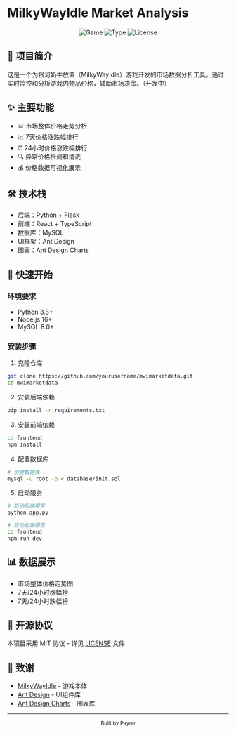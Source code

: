 # MilkyWayIdle Market Analysis

<div align="center">
  <img src="https://img.shields.io/badge/Game-MilkyWayIdle-blue" alt="Game">
  <img src="https://img.shields.io/badge/Type-Market%20Analysis-green" alt="Type">
  <img src="https://img.shields.io/badge/License-MIT-yellow" alt="License">
</div>

## 📝 项目简介

这是一个为银河奶牛放置（MilkyWayIdle）游戏开发的市场数据分析工具。通过实时监控和分析游戏内物品价格，辅助市场决策。（开发中）

## ✨ 主要功能

- 📊 市场整体价格走势分析
- 📈 7天价格涨跌幅排行
- ⏰ 24小时价格涨跌幅排行
- 🔍 异常价格检测和清洗
- 💰 价格数据可视化展示

## 🛠️ 技术栈

- 后端：Python + Flask
- 前端：React + TypeScript
- 数据库：MySQL
- UI框架：Ant Design
- 图表：Ant Design Charts

## 🚀 快速开始

### 环境要求

- Python 3.8+
- Node.js 16+
- MySQL 8.0+

### 安装步骤

1. 克隆仓库
```bash
git clone https://github.com/yourusername/mwimarketdata.git
cd mwimarketdata
```

2. 安装后端依赖
```bash
pip install -r requirements.txt
```

3. 安装前端依赖
```bash
cd frontend
npm install
```

4. 配置数据库
```bash
# 创建数据库
mysql -u root -p < database/init.sql
```

5. 启动服务
```bash
# 启动后端服务
python app.py

# 启动前端服务
cd frontend
npm run dev
```

## 📊 数据展示

- 市场整体价格走势图
- 7天/24小时涨幅榜
- 7天/24小时跌幅榜



## 📄 开源协议

本项目采用 MIT 协议 - 详见 [LICENSE](LICENSE) 文件

## 🙏 致谢

- [MilkyWayIdle](https://milkywayidle.com/) - 游戏本体
- [Ant Design](https://ant.design/) - UI组件库
- [Ant Design Charts](https://charts.ant.design/) - 图表库



---

<div align="center">
  <sub>Built by Payne</sub>
</div> 